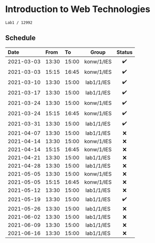 # Introduction to Web Technologies
```
Lab1 / 12992
```

## Schedule

| Date        | From  | To     | Group      | Status             |
| :---        | :---  | :---   | :----:     | :----:             |
| 2021-03-03  | 13:30 | 15:00  | konw/1/IES | :heavy_check_mark: |
| 2021-03-03  | 15:15 | 16:45  | konw/1/IES | :heavy_check_mark: |
| 2021-03-10  | 13:30 | 15:00  | lab1/1/IES | :heavy_check_mark: |
| 2021-03-17  | 13:30 | 15:00  | lab1/1/IES | :heavy_check_mark: |
| 2021-03-24  | 13:30 | 15:00  | konw/1/IES | :heavy_check_mark: |
| 2021-03-24  | 15:15 | 16:45  | konw/1/IES | :heavy_check_mark: |
| 2021-03-31  | 13:30 | 15:00  | lab1/1/IES | :heavy_check_mark: |
| 2021-04-07  | 13:30 | 15:00  | lab1/1/IES | :x:                |
| 2021-04-14  | 13:30 | 15:00  | konw/1/IES | :x:                |
| 2021-04-14  | 15:15 | 16:45  | konw/1/IES | :x:                |
| 2021-04-21  | 13:30 | 15:00  | lab1/1/IES | :x:                |
| 2021-04-28  | 13:30 | 15:00  | lab1/1/IES | :x:                |
| 2021-05-05  | 13:30 | 15:00  | konw/1/IES | :x:                |
| 2021-05-05  | 15:15 | 16:45  | konw/1/IES | :x:                |
| 2021-05-12  | 13:30 | 15:00  | lab1/1/IES | :x:                |
| 2021-05-19  | 13:30 | 15:00  | lab1/1/IES | :heavy_check_mark: |
| 2021-05-26  | 13:30 | 15:00  | lab1/1/IES | :x:                |
| 2021-06-02  | 13:30 | 15:00  | lab1/1/IES | :x:                |
| 2021-06-09  | 13:30 | 15:00  | lab1/1/IES | :x:                |
| 2021-06-16  | 13:30 | 15:00  | lab1/1/IES | :x:                |
